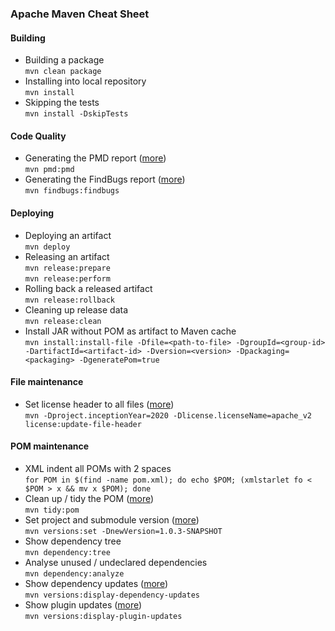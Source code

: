 ### Apache Maven Cheat Sheet

#### Building
* Building a package<br/>
  `mvn clean package`
* Installing into local repository<br/>
  `mvn install`
* Skipping the tests<br/>
  `mvn install -DskipTests`
  
#### Code Quality
* Generating the PMD report ([more](https://maven.apache.org/plugins/maven-pmd-plugin/))<br/>
  `mvn pmd:pmd`
* Generating the FindBugs report ([more](https://gleclaire.github.io/findbugs-maven-plugin/usage.html))<br/>
  `mvn findbugs:findbugs`
  
#### Deploying
* Deploying an artifact<br/>
  `mvn deploy`
* Releasing an artifact<br/>
  `mvn release:prepare`<br/>
  `mvn release:perform`<br/>
* Rolling back a released artifact<br/>
  `mvn release:rollback`
* Cleaning up release data<br/>
  `mvn release:clean`<br/>
* Install JAR without POM as artifact to Maven cache<br>
  `mvn install:install-file -Dfile=<path-to-file> -DgroupId=<group-id> -DartifactId=<artifact-id> -Dversion=<version> -Dpackaging=<packaging> -DgeneratePom=true`

#### File maintenance
* Set license header to all files ([more](http://www.mojohaus.org/license-maven-plugin/update-file-header-mojo.html))<br/>
  `mvn -Dproject.inceptionYear=2020 -Dlicense.licenseName=apache_v2 license:update-file-header`

#### POM maintenance
* XML indent all POMs with 2 spaces<br/>
  `for POM in $(find -name pom.xml); do echo $POM; (xmlstarlet fo < $POM > x && mv x $POM); done`
* Clean up / tidy the POM ([more](https://www.mojohaus.org/tidy-maven-plugin/))<br/>
  `mvn tidy:pom`
* Set project and submodule version ([more](https://www.mojohaus.org/versions-maven-plugin/examples/set.html))<br/>
  `mvn versions:set -DnewVersion=1.0.3-SNAPSHOT`
* Show dependency tree<br/>
  `mvn dependency:tree`
* Analyse unused / undeclared dependencies<br/>
  `mvn dependency:analyze`
* Show dependency updates ([more](https://www.mojohaus.org/versions-maven-plugin/display-dependency-updates-mojo.html))<br/>
  `mvn versions:display-dependency-updates`
* Show plugin updates ([more](https://www.mojohaus.org/versions-maven-plugin/examples/display-plugin-updates.html))<br/>
  `mvn versions:display-plugin-updates`
